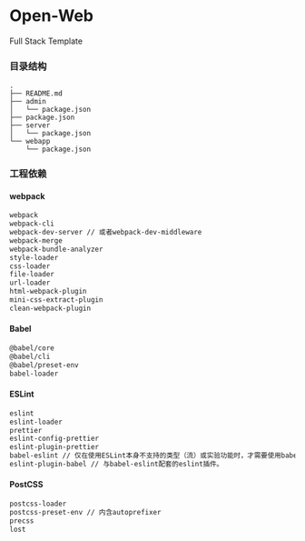 # Open-Web

Full Stack Template

### 目录结构

``` shell
.
├── README.md
├── admin
│   └── package.json
├── package.json
├── server
│   └── package.json
└── webapp
    └── package.json
```

### 工程依赖

#### webpack

```bash
webpack
webpack-cli
webpack-dev-server // 或者webpack-dev-middleware
webpack-merge
webpack-bundle-analyzer
style-loader
css-loader
file-loader
url-loader
html-webpack-plugin
mini-css-extract-plugin
clean-webpack-plugin
```

#### Babel

```bash
@babel/core
@babel/cli
@babel/preset-env
babel-loader
```

#### ESLint

```bash
eslint
eslint-loader
prettier
eslint-config-prettier
eslint-plugin-prettier
babel-eslint // 仅在使用ESLint本身不支持的类型（流）或实验功能时，才需要使用babel-eslint。
eslint-plugin-babel // 与babel-eslint配套的eslint插件。
```

#### PostCSS

```bash
postcss-loader
postcss-preset-env // 内含autoprefixer
precss
lost
```
